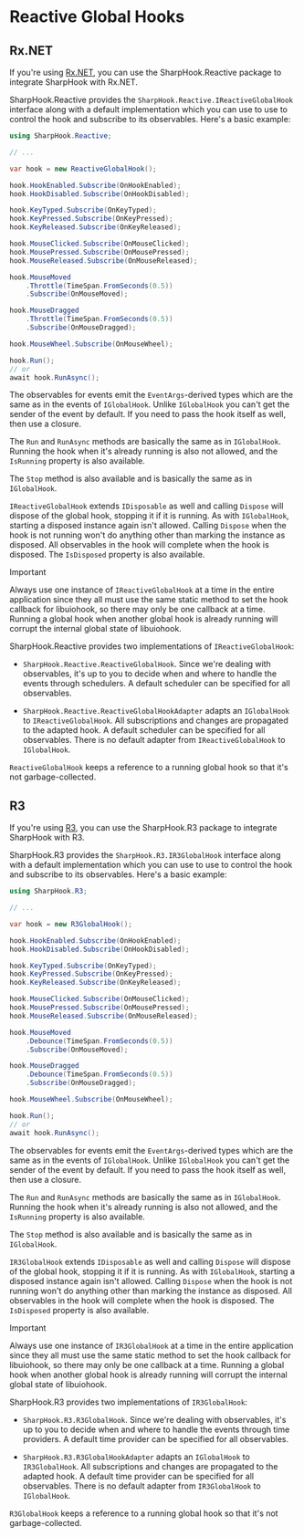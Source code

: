 # Reactive Global Hooks

## Rx.NET

If you're using [Rx.NET](https://github.com/dotnet/reactive), you can use the SharpHook.Reactive package to integrate
SharpHook with Rx.NET.

SharpHook.Reactive provides the `SharpHook.Reactive.IReactiveGlobalHook` interface along with a default implementation
which you can use to use to control the hook and subscribe to its observables. Here's a basic example:

```c#
using SharpHook.Reactive;

// ...

var hook = new ReactiveGlobalHook();

hook.HookEnabled.Subscribe(OnHookEnabled);
hook.HookDisabled.Subscribe(OnHookDisabled);

hook.KeyTyped.Subscribe(OnKeyTyped);
hook.KeyPressed.Subscribe(OnKeyPressed);
hook.KeyReleased.Subscribe(OnKeyReleased);

hook.MouseClicked.Subscribe(OnMouseClicked);
hook.MousePressed.Subscribe(OnMousePressed);
hook.MouseReleased.Subscribe(OnMouseReleased);

hook.MouseMoved
    .Throttle(TimeSpan.FromSeconds(0.5))
    .Subscribe(OnMouseMoved);

hook.MouseDragged
    .Throttle(TimeSpan.FromSeconds(0.5))
    .Subscribe(OnMouseDragged);

hook.MouseWheel.Subscribe(OnMouseWheel);

hook.Run();
// or
await hook.RunAsync();
```

The observables for events emit the `EventArgs`-derived types which are the same as in the events of `IGlobalHook`.
Unlike `IGlobalHook` you can't get the sender of the event by default. If you need to pass the hook itself as well, then
use a closure.

The `Run` and `RunAsync` methods are basically the same as in `IGlobalHook`. Running the hook when it's already running
is also not allowed, and the `IsRunning` property is also available.

The `Stop` method is also available and is basically the same as in `IGlobalHook`.

`IReactiveGlobalHook` extends `IDisposable` as well and calling `Dispose` will dispose of the global hook, stopping it
if it is running. As with `IGlobalHook`, starting a disposed instance again isn't allowed. Calling `Dispose` when the
hook is not running won't do anything other than marking the instance as disposed. All observables in the hook will
complete when the hook is disposed. The `IsDisposed` property is also available.

> [!IMPORTANT]
> Always use one instance of `IReactiveGlobalHook` at a time in the entire application since they all must use the same
> static method to set the hook callback for libuiohook, so there may only be one callback at a time. Running a global
> hook when another global hook is already running will corrupt the internal global state of libuiohook.

SharpHook.Reactive provides two implementations of `IReactiveGlobalHook`:

- `SharpHook.Reactive.ReactiveGlobalHook`. Since we're dealing with observables, it's up to you to decide when and where
to handle the events through schedulers. A default scheduler can be specified for all observables.

- `SharpHook.Reactive.ReactiveGlobalHookAdapter` adapts an `IGlobalHook` to `IReactiveGlobalHook`. All subscriptions and
changes are propagated to the adapted hook. A default scheduler can be specified for all observables. There is no
default adapter from `IReactiveGlobalHook` to `IGlobalHook`.

`ReactiveGlobalHook` keeps a reference to a running global hook so that it's not garbage-collected.

## R3

If you're using [R3](https://github.com/Cysharp/R3), you can use the SharpHook.R3 package to integrate SharpHook with
R3.

SharpHook.R3 provides the `SharpHook.R3.IR3GlobalHook` interface along with a default implementation which you can use
to use to control the hook and subscribe to its observables. Here's a basic example:

```c#
using SharpHook.R3;

// ...

var hook = new R3GlobalHook();

hook.HookEnabled.Subscribe(OnHookEnabled);
hook.HookDisabled.Subscribe(OnHookDisabled);

hook.KeyTyped.Subscribe(OnKeyTyped);
hook.KeyPressed.Subscribe(OnKeyPressed);
hook.KeyReleased.Subscribe(OnKeyReleased);

hook.MouseClicked.Subscribe(OnMouseClicked);
hook.MousePressed.Subscribe(OnMousePressed);
hook.MouseReleased.Subscribe(OnMouseReleased);

hook.MouseMoved
    .Debounce(TimeSpan.FromSeconds(0.5))
    .Subscribe(OnMouseMoved);

hook.MouseDragged
    .Debounce(TimeSpan.FromSeconds(0.5))
    .Subscribe(OnMouseDragged);

hook.MouseWheel.Subscribe(OnMouseWheel);

hook.Run();
// or
await hook.RunAsync();
```

The observables for events emit the `EventArgs`-derived types which are the same as in the events of `IGlobalHook`.
Unlike `IGlobalHook` you can't get the sender of the event by default. If you need to pass the hook itself as well, then
use a closure.

The `Run` and `RunAsync` methods are basically the same as in `IGlobalHook`. Running the hook when it's already running
is also not allowed, and the `IsRunning` property is also available.

The `Stop` method is also available and is basically the same as in `IGlobalHook`.

`IR3GlobalHook` extends `IDisposable` as well and calling `Dispose` will dispose of the global hook, stopping it if it
is running. As with `IGlobalHook`, starting a disposed instance again isn't allowed. Calling `Dispose` when the hook is
not running won't do anything other than marking the instance as disposed. All observables in the hook will complete
when the hook is disposed. The `IsDisposed` property is also available.

> [!IMPORTANT]
> Always use one instance of `IR3GlobalHook` at a time in the entire application since they all must use the same static
> method to set the hook callback for libuiohook, so there may only be one callback at a time. Running a global hook
> when another global hook is already running will corrupt the internal global state of libuiohook.

SharpHook.R3 provides two implementations of `IR3GlobalHook`:

- `SharpHook.R3.R3GlobalHook`. Since we're dealing with observables, it's up to you to decide when and where to handle
the events through time providers. A default time provider can be specified for all observables.

- `SharpHook.R3.R3GlobalHookAdapter` adapts an `IGlobalHook` to `IR3GlobalHook`. All subscriptions and changes are
propagated to the adapted hook. A default time provider can be specified for all observables. There is no default
adapter from `IR3GlobalHook` to `IGlobalHook`.

`R3GlobalHook` keeps a reference to a running global hook so that it's not garbage-collected.
